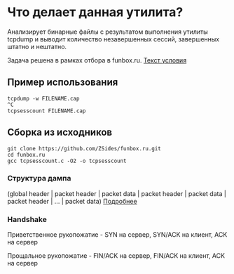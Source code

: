# Что делает данная утилита?
Анализирует бинарные файлы с результатом выполнения утилиты tcpdump и выводит количество незавершенных сессий, завершенных штатно и нештатно.

Задача решена в рамках отбора в funbox.ru. [Текст условия](https://funbox.ru/q/c.pdf)
## Пример использования
```
tcpdump -w FILENAME.cap
^C
tcpsesscount FILENAME.cap
```
## Сборка из исходников
```
git clone https://github.com/ZSides/funbox.ru.git
cd funbox.ru
gcc tcpsesscount.c -O2 -o tcpsesscount
```

### Структура дампа
(global header | packet header | packet data | packet header | packet data | packet header | ... | packet data)
[Подробнее](https://github.com/hokiespurs/velodyne-copter/wiki/PCAP-format "PCAP format")
### Handshake
Приветственное рукопожатие - SYN на сервер, SYN/ACK на клиент, ACK на сервер

Прощальное рукопожатие - FIN/ACK на сервер, FIN/ACK на клиент, ACK на сервер

